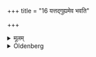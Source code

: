 +++
title = "16 यत्तद्गुह्यमेव भवति"

+++

<details><summary>मूलम्</summary>

यत्तद्गुह्यमेव भवति १६
</details>

<details><summary>Oldenberg</summary>

16. What that (name is), is kept secret.
</details>
